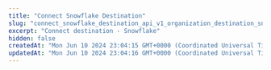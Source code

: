 ```yaml
---
title: "Connect Snowflake Destination"
slug: "connect_snowflake_destination_api_v1_organization_destination_snowflake_post"
excerpt: "Connect destination - Snowflake"
hidden: false
createdAt: "Mon Jun 10 2024 23:04:15 GMT+0000 (Coordinated Universal Time)"
updatedAt: "Mon Jun 10 2024 23:04:16 GMT+0000 (Coordinated Universal Time)"
---
```

